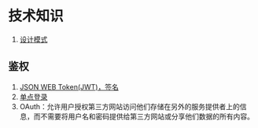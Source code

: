 # 技术知识

1. [设计模式](http://design-patterns.readthedocs.io/zh_CN/latest/creational_patterns/simple_factory.html)

## 鉴权
1. [JSON WEB Token(JWT)，签名](https://juejin.im/entry/5993a030f265da24941202c2)
1. [单点登录](https://blog.csdn.net/aboy123/article/details/35810867)
1. OAuth：允许用户授权第三方网站访问他们存储在另外的服务提供者上的信息，而不需要将用户名和密码提供给第三方网站或分享他们数据的所有内容。

